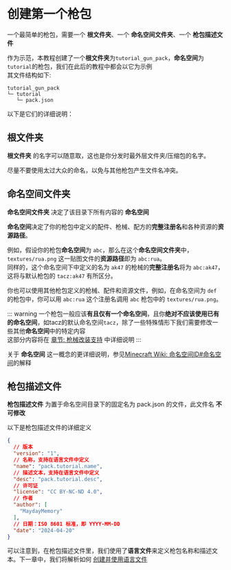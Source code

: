 # 创建第一个枪包
一个最简单的枪包，需要一个 **根文件夹**、一个 **命名空间文件夹**、一个 **枪包描述文件**  

作为示范，本教程创建了一个**根文件夹**为`tutorial_gun_pack`，**命名空间**为`tutorial`的枪包，我们在此后的教程中都会以它为示例   
其文件结构如下:
```
tutorial_gun_pack
└─ tutorial
   └─ pack.json
```
以下是它们的详细说明：

## 根文件夹
**根文件夹** 的名字可以随意取，这也是你分发时最外层文件夹/压缩包的名字。  

尽量不要使用太过大众的命名，以免与其他枪包产生文件名冲突。

## 命名空间文件夹
**命名空间文件夹** 决定了该目录下所有内容的 **命名空间**

**命名空间**决定了你的枪包中定义的配件、枪械、配方的**完整注册名**和各种资源的**资源路径**。  

例如，假设你的枪包**命名空间**为 `abc`，那么在这个**命名空间文件夹**中，`textures/rua.png` 这一贴图文件的**资源路径**即为 `abc:rua`。  
同样的，这个命名空间下中定义的名为 `ak47` 的枪械的**完整注册名**将为 `abc:ak47`，这将与默认枪包的 `tacz:ak47` 有所区分。  

你也可以使用其他枪包定义的枪械、配件和资源文件，例如，在命名空间为 `def` 的枪包中，你可以用 `abc:rua` 这个注册名调用 `abc` 枪包中的 `textures/rua.png`。   

::: warning
一个枪包一般应该**有且仅有一个命名空间**，且你**绝对不应该使用已有的命名空间**，如tacz的默认命名空间`tacz`，除了一些特殊情形下我们需要修改一些其他**命名空间**中的特定内容  
这部分内容将在 [章节: 枪械改装支持](../gun_refit/) 中详细说明
:::

关于 **命名空间** 这一概念的更详细说明，参见[Minecraft Wiki: 命名空间ID#命名空间](https://zh.minecraft.wiki/w/%E5%91%BD%E5%90%8D%E7%A9%BA%E9%97%B4ID?variant=zh-cn#%E5%91%BD%E5%90%8D%E7%A9%BA%E9%97%B4)的解释

## 枪包描述文件
**枪包描述文件** 为置于命名空间目录下的固定名为 pack.json 的文件，此文件名 **不可修改**   

以下是枪包描述文件的详细定义   
``` json
{
  // 版本
  "version": "1",
  // 名称，支持在语言文件中定义
  "name": "pack.tutorial.name",
  // 描述文本，支持在语言文件中定义
  "desc": "pack.tutorial.desc",
  // 许可证
  "license": "CC BY-NC-ND 4.0",
  // 作者
  "author": [
    "MaydayMemory"
  ],
  // 日期：ISO 8601 标准，即 YYYY-MM-DD
  "date": "2024-04-20"
}
```
可以注意到，在枪包描述文件里，我们使用了**语言文件**来定义枪包名称和描述文本。下一章中，我们将解析如何 [创建并使用语言文件](/zh/gunpack/language/)
